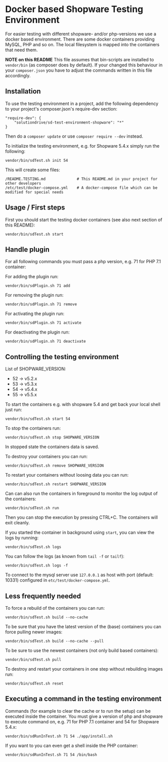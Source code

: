 Docker based Shopware Testing Environment
=========================================

For easier testing with different shopware- and/or php-versions we use a docker based environment.
There are some docker containers providing MySQL, PHP and so on.
The local filesystem is mapped into the containers that need them.

**NOTE on this README**
This file assumes that bin-scripts are installed to ```vendor/bin``` (as composer does by default).
If your changed this behaviour in your ```composer.json```
you have to adjust the commands written in this file accordingly.

Installation
------------

To use the testing environment in a project,
add the following dependency to your project's composer.json's require-dev section:

    "require-dev": {
        "solutiondrive/sd-test-environment-shopware": "*"
    }

Then do a `composer update` or use `composer require --dev` instead. 

To initialize the testing environment, e.g. for Shopware 5.4.x simply run the following:

    vendor/bin/sdTest.sh init 54

This will create some files:

    /README.TESTING.md              # This README.md in your project for other developers
    /etc/test/docker-compose.yml    # A docker-compose file which can be modified for special needs

Usage / First steps
-------------------

First you should start the testing docker containers (see also next section of this README):

    vendor/bin/sdTest.sh start
    
    
Handle plugin
-------------

For all following commands you must pass a php version, e.g. 71 for PHP 7.1 container:

For adding the plugin run:

    vendor/bin/sdPlugin.sh 71 add
    
For removing the plugin run:

    vendor/bin/sdPlugin.sh 71 remove
    
For activating the plugin run:

    vendor/bin/sdPlugin.sh 71 activate    
    
For deactivating the plugin run:

    vendor/bin/sdPlugin.sh 71 deactivate


Controlling the testing environment
-----------------------------------

List of SHOPWARE_VERSION:
- 52 -> v5.2.x
- 53 -> v5.3.x
- 54 -> v5.4.x
- 55 -> v5.5.x

To start the containers e.g. with shopware 5.4 and get back your local shell just run:

    vendor/bin/sdTest.sh start 54
    
To stop the containers run:

    vendor/bin/sdTest.sh stop SHOPWARE_VERSION

In stopped state the containers data is saved.

To destroy your containers you can run:

    vendor/bin/sdTest.sh remove SHOPWARE_VERSION

To restart your containers without loosing data you can run:

    vendor/bin/sdTest.sh restart SHOPWARE_VERSION


Can can also run the containers in foreground to monitor the log output of the containers:

    vendor/bin/sdTest.sh run

Then you can stop the execution by pressing CTRL+C. The containers will exit cleanly.


If you started the container in background using ```start```, you can view the logs by running:

    vendor/bin/sdTest.sh logs

You can follow the logs (as known from ```tail -f``` or ```tailf```):

    vendor/bin/sdTest.sh logs -f

To connect to the mysql server use ```127.0.0.1``` as host with port (default: 10331) configured in ```etc/test/docker-compose.yml```.


Less frequently needed
----------------------

To force a rebuild of the containers you can run:

    vendor/bin/sdTest.sh build --no-cache

To be sure that you have the latest version of the (base) containers you can force pulling newer images:
    
    vendor/bin/sdTest.sh build --no-cache --pull

To be sure to use the newest containers (not only build based containers):

    vendor/bin/sdTest.sh pull

To destroy and restart your containers in one step without rebuilding images run:

    vendor/bin/sdTest.sh reset

Executing a command in the testing environment
----------------------------------------------

Commands (for example to clear the cache or to run the setup) can be executed inside the container.
You must give a version of php and shopware to execute command on, e.g. 71 for PHP 7.1 container and 54 for Shopware 5.4.x:

    vendor/bin/sdRunInTest.sh 71 54 ./app/install.sh

If you want to you can even get a shell inside the PHP container:

    vendor/bin/sdRunInTest.sh 71 54 /bin/bash

